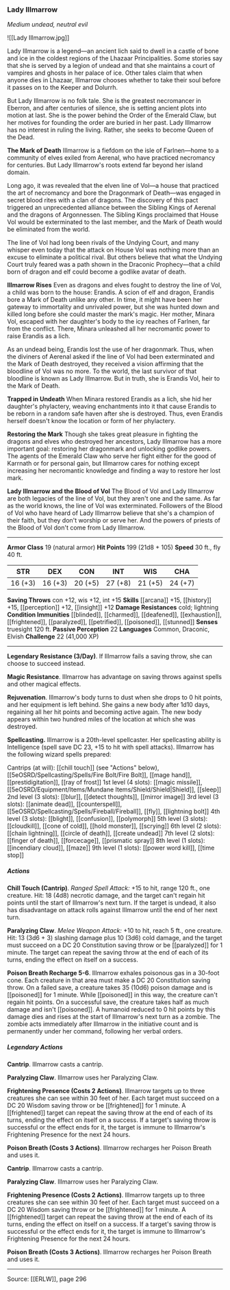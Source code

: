 ### Lady Illmarrow
_Medium undead, neutral evil_

![[Lady Illmarrow.jpg]]

Lady Illmarrow is a legend—an ancient lich said to dwell in a castle of bone and ice in the coldest regions of the Lhazaar Principalities. Some stories say that she is served by a legion of undead and that she maintains a court of vampires and ghosts in her palace of ice. Other tales claim that when anyone dies in Lhazaar, Illmarrow chooses whether to take their soul before it passes on to the Keeper and Dolurrh.

But Lady Illmarrow is no folk tale. She is the greatest necromancer in Eberron, and after centuries of silence, she is setting ancient plots into motion at last. She is the power behind the Order of the Emerald Claw, but her motives for founding the order are buried in her past. Lady Illmarrow has no interest in ruling the living. Rather, she seeks to become Queen of the Dead.

**The Mark of Death** Illmarrow is a fiefdom on the isle of Farlnen—home to a community of elves exiled from Aerenal, who have practiced necromancy for centuries. But Lady Illmarrow's roots extend far beyond her island domain.

Long ago, it was revealed that the elven line of Vol—a house that practiced the art of necromancy and bore the Dragonmark of Death—was engaged in secret blood rites with a clan of dragons. The discovery of this pact triggered an unprecedented alliance between the Sibling Kings of Aerenal and the dragons of Argonnessen. The Sibling Kings proclaimed that House Vol would be exterminated to the last member, and the Mark of Death would be eliminated from the world.

The line of Vol had long been rivals of the Undying Court, and many whisper even today that the attack on House Vol was nothing more than an excuse to eliminate a political rival. But others believe that what the Undying Court truly feared was a path shown in the Draconic Prophecy—that a child born of dragon and elf could become a godlike avatar of death.


**Illmarrow Rises** Even as dragons and elves fought to destroy the line of Vol, a child was born to the house: Erandis. A scion of elf and dragon, Erandis bore a Mark of Death unlike any other. In time, it might have been her gateway to immortality and unrivaled power, but she was hunted down and killed long before she could master the mark's magic. Her mother, Minara Vol, escaped with her daughter's body to the icy reaches of Farlnen, far from the conflict. There, Minara unleashed all her necromantic power to raise Erandis as a lich.

As an undead being, Erandis lost the use of her dragonmark. Thus, when the diviners of Aerenal asked if the line of Vol had been exterminated and the Mark of Death destroyed, they received a vision affirming that the bloodline of Vol was no more. To the world, the last survivor of that bloodline is known as Lady Illmarrow. But in truth, she is Erandis Vol, heir to the Mark of Death.


**Trapped in Undeath** When Minara restored Erandis as a lich, she hid her daughter's phylactery, weaving enchantments into it that cause Erandis to be reborn in a random safe haven after she is destroyed. Thus, even Erandis herself doesn't know the location or form of her phylactery.


**Restoring the Mark** Though she takes great pleasure in fighting the dragons and elves who destroyed her ancestors, Lady Illmarrow has a more important goal: restoring her dragonmark and unlocking godlike powers. The agents of the Emerald Claw who serve her fight either for the good of Karrnath or for personal gain, but Illmarrow cares for nothing except increasing her necromantic knowledge and finding a way to restore her lost mark.

**Lady Illmarrow and the Blood of Vol** The Blood of Vol and Lady Illmarrow are both legacies of the line of Vol, but they aren't one and the same. As far as the world knows, the line of Vol was exterminated. Followers of the Blood of Vol who have heard of Lady Illmarrow believe that she's a champion of their faith, but they don't worship or serve her. And the powers of priests of the Blood of Vol don't come from Lady Illmarrow.







---

**Armor Class** 19 (natural armor)
**Hit Points** 199 (21d8 + 105)
**Speed** 30 ft., fly 40 ft.

| STR     | DEX     | CON     | INT     | WIS     | CHA     |
|---------|---------|---------|---------|---------|---------|
| 16 (+3) | 16 (+3) | 20 (+5) | 27 (+8) | 21 (+5) | 24 (+7) |

**Saving Throws** con +12, wis +12, int +15
**Skills** [[arcana]] +15, [[history]] +15, [[perception]] +12, [[insight]] +12
**Damage Resistances** cold; lightning
**Condition Immunities** [[blinded]], [[charmed]], [[deafened]], [[exhaustion]], [[frightened]], [[paralyzed]], [[petrified]], [[poisoned]], [[stunned]]
**Senses** truesight 120 ft.
**Passive Perception** 22
**Languages** Common, Draconic, Elvish
**Challenge** 22 (41,000 XP)

---

**Legendary Resistance (3/Day)**. If Illmarrow fails a saving throw, she can choose to succeed instead.

**Magic Resistance**. Illmarrow has advantage on saving throws against spells and other magical effects.

**Rejuvenation**. Illmarrow's body turns to dust when she drops to 0 hit points, and her equipment is left behind. She gains a new body after 1d10 days, regaining all her hit points and becoming active again. The new body appears within two hundred miles of the location at which she was destroyed.

**Spellcasting.** Illmarrow is a 20th-level spellcaster. Her spellcasting ability is Intelligence (spell save DC 23, +15 to hit with spell attacks). Illmarrow has the following wizard spells prepared:

Cantrips (at will): [[chill touch]] (see "Actions" below), [[5eOSRD/Spellcasting/Spells/Fire Bolt/Fire Bolt]], [[mage hand]], [[prestidigitation]], [[ray of frost]]
1st level (4 slots): [[magic missile]], [[5eOSRD/Equipment/Items/Mundane Items/Shield/Shield|Shield]], [[sleep]]
2nd level (3 slots): [[blur]], [[detect thoughts]], [[mirror image]]
3rd level (3 slots): [[animate dead]], [[counterspell]], [[5eOSRD/Spellcasting/Spells/Fireball/Fireball]], [[fly]], [[lightning bolt]]
4th level (3 slots): [[blight]], [[confusion]], [[polymorph]]
5th level (3 slots): [[cloudkill]], [[cone of cold]], [[hold monster]], [[scrying]]
6th level (2 slots): [[chain lightning]], [[circle of death]], [[create undead]]
7th level (2 slots): [[finger of death]], [[forcecage]], [[prismatic spray]]
8th level (1 slots): [[incendiary cloud]], [[maze]]
9th level (1 slots): [[power word kill]], [[time stop]]

##### Actions
**Chill Touch (Cantrip)**. _Ranged Spell Attack:_ +15 to hit, range 120 ft., one creature. Hit: 18 (4d8) necrotic damage, and the target can't regain hit points until the start of Illmarrow's next turn. If the target is undead, it also has disadvantage on attack rolls against Illmarrow until the end of her next turn.

**Paralyzing Claw**. _Melee Weapon Attack:_ +10 to hit, reach 5 ft., one creature. Hit: 13 (3d6 + 3) slashing damage plus 10 (3d6) cold damage, and the target must succeed on a DC 20 Constitution saving throw or be [[paralyzed]] for 1 minute. The target can repeat the saving throw at the end of each of its turns, ending the effect on itself on a success.

**Poison Breath Recharge 5-6**. Illmarrow exhales poisonous gas in a 30-foot cone. Each creature in that area must make a DC 20 Constitution saving throw. On a failed save, a creature takes 35 (10d6) poison damage and is [[poisoned]] for 1 minute. While [[poisoned]] in this way, the creature can't regain hit points. On a successful save, the creature takes half as much damage and isn't [[poisoned]]. A humanoid reduced to 0 hit points by this damage dies and rises at the start of Illmarrow's next turn as a zombie. The zombie acts immediately after Illmarrow in the initiative count and is permanently under her command, following her verbal orders.

##### Legendary Actions
**Cantrip**. Illmarrow casts a cantrip.

**Paralyzing Claw**. Illmarrow uses her Paralyzing Claw.

**Frightening Presence (Costs 2 Actions)**. Illmarrow targets up to three creatures she can see within 30 feet of her. Each target must succeed on a DC 20 Wisdom saving throw or be [[frightened]] for 1 minute. A [[frightened]] target can repeat the saving throw at the end of each of its turns, ending the effect on itself on a success. If a target's saving throw is successful or the effect ends for it, the target is immune to Illmarrow's Frightening Presence for the next 24 hours.

**Poison Breath (Costs 3 Actions)**. Illmarrow recharges her Poison Breath and uses it.

**Cantrip**. Illmarrow casts a cantrip.

**Paralyzing Claw**. Illmarrow uses her Paralyzing Claw.

**Frightening Presence (Costs 2 Actions)**. Illmarrow targets up to three creatures she can see within 30 feet of her. Each target must succeed on a DC 20 Wisdom saving throw or be [[frightened]] for 1 minute. A [[frightened]] target can repeat the saving throw at the end of each of its turns, ending the effect on itself on a success. If a target's saving throw is successful or the effect ends for it, the target is immune to Illmarrow's Frightening Presence for the next 24 hours.

**Poison Breath (Costs 3 Actions)**. Illmarrow recharges her Poison Breath and uses it.


---

Source: [[ERLW]], page 296